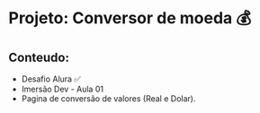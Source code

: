 # Projeto: Conversor de moeda 💰

## Conteudo:
  - Desafio Alura ✅
  - Imersão Dev - Aula 01
  - Pagina de conversão de valores (Real e Dolar).
